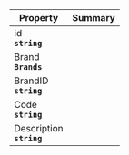 
| Property | Summary |
|----------|---------|
| id <div><strong>``string``</strong></div> |  |
| Brand <div><strong>``Brands``</strong></div> |  |
| BrandID <div><strong>``string``</strong></div> |  |
| Code <div><strong>``string``</strong></div> |  |
| Description <div><strong>``string``</strong></div> |  |
